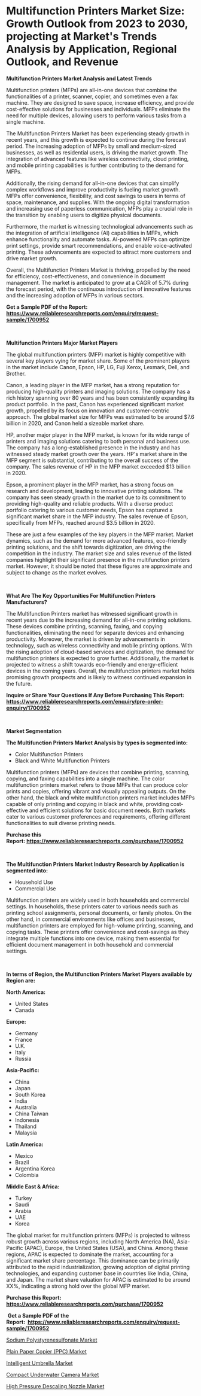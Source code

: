 <p><h1>Multifunction Printers Market Size: Growth Outlook from 2023 to 2030, projecting at Market's Trends Analysis by Application, Regional Outlook, and Revenue</h1></p><p><strong>Multifunction Printers Market Analysis and Latest Trends</strong></p>
<p><p>Multifunction printers (MFPs) are all-in-one devices that combine the functionalities of a printer, scanner, copier, and sometimes even a fax machine. They are designed to save space, increase efficiency, and provide cost-effective solutions for businesses and individuals. MFPs eliminate the need for multiple devices, allowing users to perform various tasks from a single machine.</p><p>The Multifunction Printers Market has been experiencing steady growth in recent years, and this growth is expected to continue during the forecast period. The increasing adoption of MFPs by small and medium-sized businesses, as well as residential users, is driving the market growth. The integration of advanced features like wireless connectivity, cloud printing, and mobile printing capabilities is further contributing to the demand for MFPs.</p><p>Additionally, the rising demand for all-in-one devices that can simplify complex workflows and improve productivity is fueling market growth. MFPs offer convenience, flexibility, and cost savings to users in terms of space, maintenance, and supplies. With the ongoing digital transformation and increasing use of paperless communication, MFPs play a crucial role in the transition by enabling users to digitize physical documents.</p><p>Furthermore, the market is witnessing technological advancements such as the integration of artificial intelligence (AI) capabilities in MFPs, which enhance functionality and automate tasks. AI-powered MFPs can optimize print settings, provide smart recommendations, and enable voice-activated printing. These advancements are expected to attract more customers and drive market growth.</p><p>Overall, the Multifunction Printers Market is thriving, propelled by the need for efficiency, cost-effectiveness, and convenience in document management. The market is anticipated to grow at a CAGR of 5.7% during the forecast period, with the continuous introduction of innovative features and the increasing adoption of MFPs in various sectors.</p></p>
<p><strong>Get a Sample PDF of the Report:&nbsp; <a href="https://www.reliableresearchreports.com/enquiry/request-sample/1700952">https://www.reliableresearchreports.com/enquiry/request-sample/1700952</a></strong></p>
<p>&nbsp;</p>
<p><strong>Multifunction Printers Major Market Players</strong></p>
<p><p>The global multifunction printers (MFP) market is highly competitive with several key players vying for market share. Some of the prominent players in the market include Canon, Epson, HP, LG, Fuji Xerox, Lexmark, Dell, and Brother.</p><p>Canon, a leading player in the MFP market, has a strong reputation for producing high-quality printers and imaging solutions. The company has a rich history spanning over 80 years and has been consistently expanding its product portfolio. In the past, Canon has experienced significant market growth, propelled by its focus on innovation and customer-centric approach. The global market size for MFPs was estimated to be around $7.6 billion in 2020, and Canon held a sizeable market share.</p><p>HP, another major player in the MFP market, is known for its wide range of printers and imaging solutions catering to both personal and business use. The company has a long-established presence in the industry and has witnessed steady market growth over the years. HP's market share in the MFP segment is substantial, contributing to the overall success of the company. The sales revenue of HP in the MFP market exceeded $13 billion in 2020.</p><p>Epson, a prominent player in the MFP market, has a strong focus on research and development, leading to innovative printing solutions. The company has seen steady growth in the market due to its commitment to providing high-quality and reliable products. With a diverse product portfolio catering to various customer needs, Epson has captured a significant market share in the MFP industry. The sales revenue of Epson, specifically from MFPs, reached around $3.5 billion in 2020.</p><p>These are just a few examples of the key players in the MFP market. Market dynamics, such as the demand for more advanced features, eco-friendly printing solutions, and the shift towards digitization, are driving the competition in the industry. The market size and sales revenue of the listed companies highlight their significant presence in the multifunction printers market. However, it should be noted that these figures are approximate and subject to change as the market evolves.</p></p>
<p>&nbsp;</p>
<p><strong>What Are The Key Opportunities For Multifunction Printers Manufacturers?</strong></p>
<p><p>The Multifunction Printers market has witnessed significant growth in recent years due to the increasing demand for all-in-one printing solutions. These devices combine printing, scanning, faxing, and copying functionalities, eliminating the need for separate devices and enhancing productivity. Moreover, the market is driven by advancements in technology, such as wireless connectivity and mobile printing options. With the rising adoption of cloud-based services and digitization, the demand for multifunction printers is expected to grow further. Additionally, the market is projected to witness a shift towards eco-friendly and energy-efficient devices in the coming years. Overall, the multifunction printers market holds promising growth prospects and is likely to witness continued expansion in the future.</p></p>
<p><strong>Inquire or Share Your Questions If Any Before Purchasing This Report: <a href="https://www.reliableresearchreports.com/enquiry/pre-order-enquiry/1700952">https://www.reliableresearchreports.com/enquiry/pre-order-enquiry/1700952</a></strong></p>
<p>&nbsp;</p>
<p><strong>Market Segmentation</strong></p>
<p><strong>The Multifunction Printers Market Analysis by types is segmented into:</strong></p>
<p><ul><li>Color Multifunction Printers</li><li>Black and White Multifunction Printers</li></ul></p>
<p><p>Multifunction printers (MFPs) are devices that combine printing, scanning, copying, and faxing capabilities into a single machine. The color multifunction printers market refers to those MFPs that can produce color prints and copies, offering vibrant and visually appealing outputs. On the other hand, the black and white multifunction printers market includes MFPs capable of only printing and copying in black and white, providing cost-effective and efficient solutions for basic document needs. Both markets cater to various customer preferences and requirements, offering different functionalities to suit diverse printing needs.</p></p>
<p><strong>Purchase this Report:&nbsp;<a href="https://www.reliableresearchreports.com/purchase/1700952">https://www.reliableresearchreports.com/purchase/1700952</a></strong></p>
<p>&nbsp;</p>
<p><strong>The Multifunction Printers Market Industry Research by Application is segmented into:</strong></p>
<p><ul><li>Household Use</li><li>Commercial Use</li></ul></p>
<p><p>Multifunction printers are widely used in both households and commercial settings. In households, these printers cater to various needs such as printing school assignments, personal documents, or family photos. On the other hand, in commercial environments like offices and businesses, multifunction printers are employed for high-volume printing, scanning, and copying tasks. These printers offer convenience and cost-savings as they integrate multiple functions into one device, making them essential for efficient document management in both household and commercial settings.</p></p>
<p>&nbsp;</p>
<p><strong>In terms of Region, the Multifunction Printers Market Players available by Region are:</strong></p>
<p>
    <p> <strong> North America: </strong>
        <ul>
            <li>United States</li>
            <li>Canada</li>
        </ul>
        </p> 
    <p> <strong> Europe: </strong>
        <ul>
            <li>Germany</li>
            <li>France</li>
            <li>U.K.</li>
            <li>Italy</li>
            <li>Russia</li>
        </ul>
        </p> 
    <p> <strong> Asia-Pacific: </strong>
        <ul>
            <li>China</li>
            <li>Japan</li>
            <li>South Korea</li>
            <li>India</li>
            <li>Australia</li>
            <li>China Taiwan</li>
            <li>Indonesia</li>
            <li>Thailand</li>
            <li>Malaysia</li>
        </ul>
        </p> 
    <p> <strong> Latin America: </strong>
        <ul>
            <li>Mexico</li>
            <li>Brazil</li>
            <li>Argentina Korea</li>
            <li>Colombia</li>
        </ul>
        </p> 
    <p> <strong> Middle East & Africa: </strong>
        <ul>
            <li>Turkey</li>
            <li>Saudi</li>
            <li>Arabia</li>
            <li>UAE</li>
            <li>Korea</li>
        </ul>
    </p>
    </p>
<p><p>The global market for multifunction printers (MFPs) is projected to witness robust growth across various regions, including North America (NA), Asia-Pacific (APAC), Europe, the United States (USA), and China. Among these regions, APAC is expected to dominate the market, accounting for a significant market share percentage. This dominance can be primarily attributed to the rapid industrialization, growing adoption of digital printing technologies, and expanding customer base in countries like India, China, and Japan. The market share valuation for APAC is estimated to be around XX%, indicating a strong hold over the global MFP market.</p></p>
<p><strong>Purchase this Report: <a href="https://www.reliableresearchreports.com/purchase/1700952">https://www.reliableresearchreports.com/purchase/1700952</a></strong></p>
<p>&nbsp;<strong>Get a Sample PDF of the Report:&nbsp;&nbsp;<a href="https://www.reliableresearchreports.com/enquiry/request-sample/1700952">https://www.reliableresearchreports.com/enquiry/request-sample/1700952</a></strong></p>
<p><strong></strong></p>
<p><p><a href="https://www.linkedin.com/pulse/sodium-polystyrenesulfonate-market-insights-players-forecast-skyze/">Sodium Polystyrenesulfonate Market</a></p><p><a href="https://github.com/gaydyna/Market-Research-Report-List-1/blob/main/plain-paper-copier-ppc-market.md">Plain Paper Copier (PPC) Market</a></p><p><a href="https://medium.com/@madelynhowe/intelligent-umbrella-market-research-report-its-history-and-forecast-2023-to-2030-6e7cd0e11758">Intelligent Umbrella Market</a></p><p><a href="https://github.com/amonskiyk/Market-Research-Report-List-1/blob/main/compact-underwater-camera-market.md">Compact Underwater Camera Market</a></p><p><a href="https://medium.com/@ebbakautzer/high-pressure-descaling-nozzle-market-size-and-market-trends-complete-industry-overview-2023-to-c42c6ce1678e">High Pressure Descaling Nozzle Market</a></p></p>